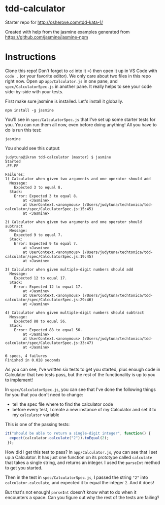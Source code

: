 # tdd-calculator

Starter repo for http://osherove.com/tdd-kata-1/

Created with help from the jasmine examples generated from https://github.com/jasmine/jasmine-npm 

# Instructions 

Clone this repo! Don't forget to `cd` into it =) then open it up in VS Code with `code .` (or your favorite editor). We only care about two files in this repo right now. Open up `app/Calculator.js` in one pane, and `spec/CalculatorSpec.js` in another pane. It really helps to see your code side-by-side with your tests. 

First make sure jasmine is installed. Let's install it globally. 

`npm install -g jasmine`

You'll see in `spec/CalculatorSpec.js` that I've set up some starter tests for you. You can run them all now, even before doing anything! All you have to do is run this test:

`jasmine`

You should see this output: 

```
judytuna@ikran tdd-calculator (master) $ jasmine
Started
.FF.FF

Failures:
1) Calculator when given two arguments and one operator should add
  Message:
    Expected 3 to equal 8.
  Stack:
    Error: Expected 3 to equal 8.
        at <Jasmine>
        at UserContext.<anonymous> (/Users/judytuna/techtonica/tdd-calculator/spec/CalculatorSpec.js:15:45)
        at <Jasmine>

2) Calculator when given two arguments and one operator should subtract
  Message:
    Expected 9 to equal 7.
  Stack:
    Error: Expected 9 to equal 7.
        at <Jasmine>
        at UserContext.<anonymous> (/Users/judytuna/techtonica/tdd-calculator/spec/CalculatorSpec.js:19:45)
        at <Jasmine>

3) Calculator when given multiple-digit numbers should add
  Message:
    Expected 12 to equal 17.
  Stack:
    Error: Expected 12 to equal 17.
        at <Jasmine>
        at UserContext.<anonymous> (/Users/judytuna/techtonica/tdd-calculator/spec/CalculatorSpec.js:29:46)
        at <Jasmine>

4) Calculator when given multiple-digit numbers should subtract
  Message:
    Expected 88 to equal 56.
  Stack:
    Error: Expected 88 to equal 56.
        at <Jasmine>
        at UserContext.<anonymous> (/Users/judytuna/techtonica/tdd-calculator/spec/CalculatorSpec.js:33:47)
        at <Jasmine>

6 specs, 4 failures
Finished in 0.028 seconds
```

As you can see, I've written six tests to get you started, plus enough code in Calculator that two tests pass, but the rest of the functionality is up to you to implement!

In `spec/CalculatorSpec.js`, you can see that I've done the following things for you that you don't need to change: 

* tell the spec file where to find the calculator code
* before every test, I create a new instance of my Calculator and set it to my `calculator` variable

This is one of the passing tests: 

```javascript
it("should be able to return a single-digit integer", function() {
  expect(calculator.calculate("2")).toEqual(2);
 });
 ```
  
How did I get this test to pass? In `app/Calculator.js`, you can see that I set up a Calculator. It has just one function on its prototype called `calculate` that takes a single string, and returns an integer. I used the `parseInt` method to get you started. 

Then in the test in `spec/CalculatorSpec.js`, I passed the string `"2"` into `calculator.calculate`, and expected it to equal the integer `2`. And it does!
 
But that's not enough! `parseInt` doesn't know what to do when it encounters a space. Can you figure out why the rest of the tests are failing? 
